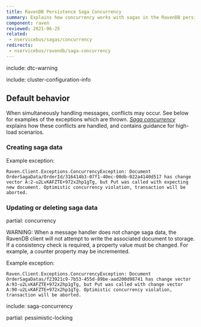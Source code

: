 ```yaml
---
title: RavenDB Persistence Saga Concurrency
summary: Explains how concurrency works with sagas in the RavenDB persister
component: raven
reviewed: 2021-06-25
related:
 - nservicebus/sagas/concurrency
redirects:
 - nservicebus/ravendb/saga-concurrency
---
```


include: dtc-warning

include: cluster-configuration-info

## Default behavior

When simultaneously handling messages, conflicts may occur. See below for examples of the exceptions which are thrown. _[Saga concurrency](/nservicebus/sagas/concurrency.md)_ explains how these conflicts are handled, and contains guidance for high-load scenarios.

### Creating saga data

Example exception:

```
Raven.Client.Exceptions.ConcurrencyException: Document OrderSagaData/OrderId/316414b3-07f1-40ec-00db-022a4140d517 has change vector A:2-u2LvKAFZTE+972x2hp1gTg, but Put was called with expecting new document. Optimistic concurrency violation, transaction will be aborted.
```

### Updating or deleting saga data

partial: concurrency

WARNING: When a message handler does not change saga data, the RavenDB client will not attempt to write the associated document to storage. If a consistency check is required, a property value must be changed. For example, a counter property may be incremented.

Example exception:

```
Raven.Client.Exceptions.ConcurrencyException: Document OrderSagaDatas/f23921c9-7b53-455d-89be-aad200d98741 has change vector A:93-u2LvKAFZTE+972x2hp1gTg, but Put was called with change vector A:90-u2LvKAFZTE+972x2hp1gTg. Optimistic concurrency violation, transaction will be aborted.
```

include: saga-concurrency

partial: pessimistic-locking
